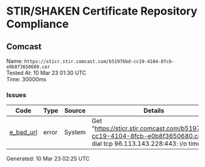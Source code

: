 # STIR/SHAKEN Certificate Repository Compliance

## Comcast

Name: `https://sticr.stir.comcast.com/b51976bd-cc19-4104-8fcb-e0b8f3650680.cer`\
Tested At: 10 Mar 23 01:30 UTC\
Time: 30000ms

### Issues

| Code | Type | Source | Details |
|------|------|--------|---------|
| [e_bad_url](../../ISSUES/e_bad_url/README.md) | error | System | Get "https://sticr.stir.comcast.com/b51976bd-cc19-4104-8fcb-e0b8f3650680.cer": dial tcp 96.113.143.228:443: i/o timeout |

Generated: 10 Mar 23 02:25 UTC